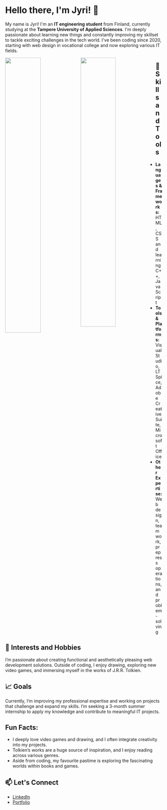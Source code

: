 # Hello there, I'm Jyri! 👋

My name is Jyri! I'm an **IT engineering student** from Finland, currently studying at the **Tampere University of Applied Sciences**. 
I'm deeply passionate about learning new things and constantly improving my skillset to tackle exciting challenges in the tech world. 
I've been coding since 2020, starting with web design in vocational college and now exploring various IT fields.

<img align="left" width="47.5%" src="https://github-readme-stats.vercel.app/api?username=niejyr&show_icons=true&theme=ayu-mirage"/>
<img align="left" width="47%.5%" src="https://github-readme-stats.vercel.app/api/top-langs/?username=niejyr&show_icons=true&theme=ayu-mirage&layout=donut"/>

## 🚀 Skills and Tools
- **Languages & Frameworks:** HTML, CSS and learning C++, JavaScript
- **Tools & Platforms:** Visual Studio, LTSpice, Adobe Creative Suite, Microsoft Office
- **Other Expertise:** Web design, teamwork, prepress operations, and problem-solving

## 🌟 Interests and Hobbies
I’m passionate about creating functional and aesthetically pleasing web development solutions. Outside of coding, I enjoy drawing, exploring new video games, and immersing myself in the works of J.R.R. Tolkien.

## 📈 Goals
Currently, I’m improving my professional expertise and working on projects that challenge and expand my skills. I’m seeking a 3-month summer internship to apply my knowledge and contribute to meaningful IT projects.

## Fun Facts:
- I deeply love video games and drawing, and I often integrate creativity into my projects.
- Tolkien’s works are a huge source of inspiration, and I enjoy reading across various genres.
- Aside from coding, my favourite pastime is exploring the fascinating worlds within books and games.

## 📫 Let's Connect
- [LinkedIn](www.linkedin.com/in/jyri-nieminen/)
- [Portfolio](jnidesign.fi)
